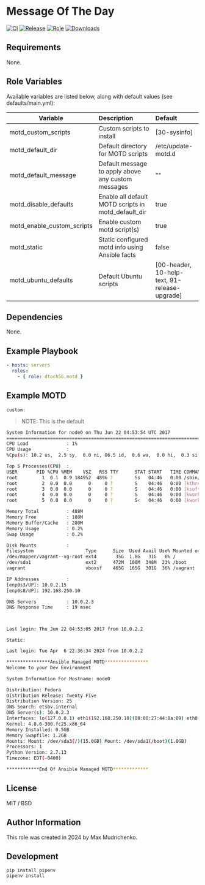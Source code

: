 Message Of The Day
=========

[![CI](https://github.com/dtoch56/ansible-role-motd/workflows/CI/badge.svg?event=push)](https://github.com/dtoch56/ansible-role-ssh/actions?query=workflow%3ACI)
[![Release](https://github.com/dtoch56/ansible-role-motd/workflows/Release/badge.svg?event=push)](https://github.com/dtoch56/ansible-role-ssh/actions?query=workflow%3ARelease)
[![Role](https://img.shields.io/ansible/role/53355)](https://galaxy.ansible.com/dtoch56/ssh)
[![Downloads](https://img.shields.io/badge/dynamic/json?color=blueviolet&label=Galaxy%20Downloads&query=%24.download_count&url=https%3A%2F%2Fgalaxy.ansible.com%2Fapi%2Fv1%2Froles%2F53355%2F%3Fformat%3Djson)](https://galaxy.ansible.com/dtoch56/ssh)


Requirements
------------

None.

Role Variables
--------------

Available variables are listed below, along with default values (see defaults/main.yml):


| Variable                   | Description                                         | Default                                       |
|----------------------------|:----------------------------------------------------|:----------------------------------------------|
| motd_custom_scripts        | Custom scripts to install                           | [30-sysinfo]                                  |
| motd_default_dir           | Default directory for MOTD scripts                  | /etc/update-motd.d                            |
| motd_default_message       | Default message to apply above any custom messages  | ""                                            |
| motd_disable_defaults      | Enable all default MOTD scripts in motd_default_dir | true                                          |
| motd_enable_custom_scripts | Enable custom motd script(s)                        | true                                          |
| motd_static                | Static configured motd info using Ansible facts     | false                                         |
| motd_ubuntu_defaults       | Default Ubuntu scripts                              | [00-header, 10-help-text, 91-release-upgrade] |


Dependencies
------------

None.

Example Playbook
----------------
```yaml
- hosts: servers
  roles:
    - { role: dtoch56.motd }
```

## Example MOTD

`custom:`

> NOTE: This is the default

```bash
System Information for node0 on Thu Jun 22 04:53:54 UTC 2017
================================================================================
CPU Load              : 1%
CPU Usage             :
%Cpu(s): 10.2 us,  2.5 sy,  0.0 ni, 86.5 id,  0.6 wa,  0.0 hi,  0.3 si,  0.0 st

Top 5 Processes(CPU)  :
USER       PID %CPU %MEM    VSZ   RSS TTY      STAT START   TIME COMMAND
root         1  0.1  0.9 184952  4896 ?        Ss   04:46   0:00 /sbin/init
root         2  0.0  0.0      0     0 ?        S    04:46   0:00 [kthreadd]
root         3  0.0  0.0      0     0 ?        S    04:46   0:00 [ksoftirqd/0]
root         4  0.0  0.0      0     0 ?        S    04:46   0:00 [kworker/0:0]
root         5  0.0  0.0      0     0 ?        S<   04:46   0:00 [kworker/0:0H]

Memory Total          : 488M
Memory Free           : 180M
Memory Buffer/Cache   : 280M
Memory Usage          : 0.2%
Swap Usage            : 0.2%

Disk Mounts           :
Filesystem                   Type      Size  Used Avail Use% Mounted on
/dev/mapper/vagrant--vg-root ext4       35G  1.8G   31G   6% /
/dev/sda1                    ext2      472M  100M  348M  23% /boot
vagrant                      vboxsf    465G  165G  301G  36% /vagrant

IP Addresses          :
[enp0s3/UP]: 10.0.2.15
[enp0s8/UP]: 192.168.250.10

DNS Servers           : 10.0.2.3
DNS Response Time     : 19 msec



Last login: Thu Jun 22 04:53:05 2017 from 10.0.2.2
```

`Static:`

```bash
Last login: Tue Apr  6 22:36:34 2024 from 10.0.2.2

****************Ansible Managed MOTD****************
Welcome to your Dev Environment

System Information For Hostname: node0

Distribution: Fedora
Distribution Release: Twenty Five
Distribution Version: 25
DNS Search: etsbv.internal
DNS Server(s): 10.0.2.3
Interfaces: lo(127.0.0.1) eth1(192.168.250.10)(08:00:27:44:8a:09) eth0(10.0.2.15)(08:00:27:00:92:30)
Kernel: 4.8.6-300.fc25.x86_64
Memory Installed: 0.5GB
Memory Swapfile: 1.2GB
Mounts: Mount: /dev/sda3(/)(15.0GB) Mount: /dev/sda1(/boot)(1.0GB)
Processors: 1
Python Version: 2.7.13
Timezone: EDT(-0400)

************End Of Ansible Managed MOTD*************
```

License
-------

MIT / BSD

Author Information
------------------

This role was created in 2024 by Max Mudrichenko.

Development
------------------

    pip install pipenv
    pipenv install
